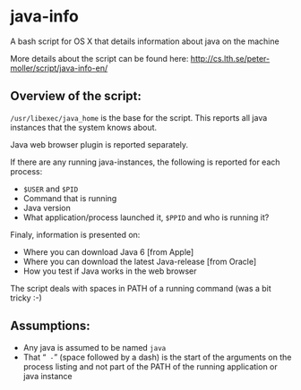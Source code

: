 # java-info
A bash script for OS X that details information about java on the machine

More details about the script can be found here:
http://cs.lth.se/peter-moller/script/java-info-en/

Overview of the script:
-----------------------

`/usr/libexec/java_home` is the base for the script. This reports all java instances that the system knows about. 

Java web browser plugin is reported separately.

If there are any running java-instances, the following is reported for each process:
 - `$USER` and `$PID`
 - Command that is running
 - Java version
 - What application/process launched it, `$PPID` and who is running it?

Finaly, information is presented on:
 - Where you can download Java 6 [from Apple]
 - Where you can download the latest Java-release [from Oracle]
 - How you test if Java works in the web browser

The script deals with spaces in PATH of a running command (was a bit tricky :-)

Assumptions:
------------------
 - Any java is assumed to be named `java` 
 - That “` -`” (space followed by a dash) is the start of the arguments on the process listing and not part of the PATH of the running application or java instance
